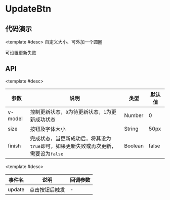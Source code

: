 <script setup>
  import UpdateBtnA from './Components/UpdateBtn/demo/index-a.vue'
  import UpdateBtnB from './Components/UpdateBtn/demo/index-b.vue'
</script>

# UpdateBtn

<ContainerBox title="介绍">
<template #desc>

自带`loading`效果的更新按钮
</template>
</ContainerBox>

## 代码演示

<ContainerBox title="基础用法">
<template #desc>
可设置再次更新
</template>

<div class="demoBox">
<UpdateBtnA />
</div>

<ShowCode>
<template #codes>

```vue
<template>
  <div class="demo">
    <LibUpdateBtn @update="update" :finish="finish" v-model="status" title="更新" />
    <span>{{ text }}</span>
  </div>
</template>
<script setup lang="ts">
import { ref } from 'vue';

const status = ref(0); //更新状态
const finish = ref(false);
const text = ref('待更新');

const update = () => {
  text.value = '更新中';
  setTimeout(() => {
    finish.value = true;
    text.value = '更新成功';
    setTimeout(() => {
      status.value = 0;
      finish.value = false;
      text.value = '再次更新';
    }, 1000);
  }, 1000);
};
</script>
<style scoped>
.demo {
  display: flex;
  flex-direction: column;
  align-items: center;
  font-size: 2vw;
}
</style>
```

</template>
</ShowCode>
</ContainerBox>

<ContainerBox title="自定义样式">

<template #desc>
自定义大小、可外加一个圆圈

可设置更新失败
</template>

<div class="demoBox">
<UpdateBtnB />
</div>

<ShowCode>
<template #codes>

```vue
<template>
  <div class="demo">
    <LibUpdateBtn
      style="border: 0.75vw solid #000"
      @update="update"
      :finish="finish"
      size="15vw"
      v-model="status"
      title="更新"
    />
    <span>{{ text }}</span>
  </div>
</template>
<script setup lang="ts">
import { ref } from 'vue';

const status = ref(0); //更新状态
const finish = ref(false);
const text = ref('待更新');

const update = () => {
  text.value = '更新中';
  setTimeout(() => {
    status.value = 0;
    text.value = '更新失败';
  }, 1000);
};
</script>
<style scoped>
.demo {
  display: flex;
  flex-direction: column;
  align-items: center;
  font-size: 4vw;
}
</style>
```

</template>
</ShowCode>
</ContainerBox>

## API

<ContainerBox title="Props">

<template #desc>

| 参数    | 说明                                                                                | 类型    | 默认值 |
| ------- | ----------------------------------------------------------------------------------- | ------- | ------ |
| v-model | 控制更新状态，`0`为待更新状态，`1`为更新成功状态                                    | Number  | 0      |
| size    | 按钮及字体大小                                                                      | String  | 50px   |
| finish  | 完成状态，当更新成功后，将其设为`true`即可，如果更新失败或再次更新，需要设为`false` | Boolean | false  |

</template>
</ContainerBox>

<ContainerBox title="Events">

<template #desc>

| 事件名 | 说明           | 回调参数 |
| ------ | -------------- | -------- |
| update | 点击按钮后触发 | -        |

</template>
</ContainerBox>
